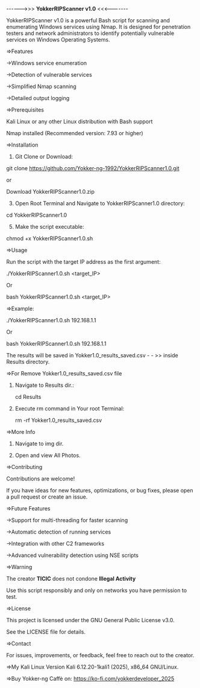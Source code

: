 ------>>> **YokkerRIPScanner v1.0** <<<-------

YokkerRIPScanner v1.0 is a powerful Bash script for scanning and enumerating Windows services using Nmap. 
It is designed for penetration testers and network administrators to identify potentially vulnerable services on 
Windows Operating Systems.

=>Features

->Windows service enumeration

->Detection of vulnerable services

->Simplified Nmap scanning

->Detailed output logging


=>Prerequisites

Kali Linux or any other Linux distribution with Bash support

Nmap installed (Recommended version: 7.93 or higher)


=>Installation

1. Git Clone or Download:

git clone https://github.com/Yokker-ng-1992/YokkerRIPScanner1.0.git

or

Download YokkerRIPScanner1.0.zip

3. Open Root Terminal and Navigate to YokkerRIPScanner1.0 directory:

cd YokkerRIPScanner1.0

5. Make the script executable:

chmod +x YokkerRIPScanner1.0.sh


=>Usage

Run the script with the target IP address as the first argument:

./YokkerRIPScanner1.0.sh <target_IP>

Or

bash YokkerRIPScanner1.0.sh <target_IP>


=>Example:

./YokkerRIPScanner1.0.sh 192.168.1.1

Or

bash YokkerRIPScanner1.0.sh 192.168.1.1

The results will be saved in Yokker1.0_results_saved.csv - - >> inside Results directory.


=>For Remove  Yokker1.0_results_saved.csv file

1. Navigate to Results dir.:

   cd Results
   
3. Execute rm command in Your root Terminal:

   rm -rf Yokker1.0_results_saved.csv


=>More Info

1. Navigate to img dir.

3. Open and view All Photos.


=>Contributing

Contributions are welcome! 

If you have ideas for new features, optimizations, or bug fixes, please open a pull request or create an issue.


=>Future Features

->Support for multi-threading for faster scanning

->Automatic detection of running services

->Integration with other C2 frameworks

->Advanced vulnerability detection using NSE scripts


=>Warning

The creator **TICIC** does not condone **Illegal Activity**

Use this script responsibly and only on networks you have permission to test.


=>License

This project is licensed under the GNU General Public License v3.0. 

See the LICENSE file for details.


=>Contact

For issues, improvements, or feedback, feel free to reach out to the creator.


=>My Kali Linux Version
Kali 6.12.20-1kali1 (2025), x86_64 GNU/Linux.


=>Buy Yokker-ng Caffè on:
https://ko-fi.com/yokkerdeveloper_2025


